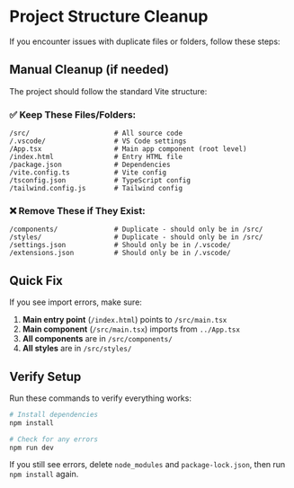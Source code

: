 # Project Structure Cleanup

If you encounter issues with duplicate files or folders, follow these steps:

## Manual Cleanup (if needed)

The project should follow the standard Vite structure:

### ✅ Keep These Files/Folders:
```
/src/                     # All source code
/.vscode/                 # VS Code settings
/App.tsx                  # Main app component (root level)
/index.html               # Entry HTML file
/package.json             # Dependencies
/vite.config.ts           # Vite config
/tsconfig.json            # TypeScript config
/tailwind.config.js       # Tailwind config
```

### ❌ Remove These if They Exist:
```
/components/              # Duplicate - should only be in /src/
/styles/                  # Duplicate - should only be in /src/
/settings.json            # Should only be in /.vscode/
/extensions.json          # Should only be in /.vscode/
```

## Quick Fix

If you see import errors, make sure:

1. **Main entry point** (`/index.html`) points to `/src/main.tsx`
2. **Main component** (`/src/main.tsx`) imports from `../App.tsx`  
3. **All components** are in `/src/components/`
4. **All styles** are in `/src/styles/`

## Verify Setup

Run these commands to verify everything works:

```bash
# Install dependencies
npm install

# Check for any errors
npm run dev
```

If you still see errors, delete `node_modules` and `package-lock.json`, then run `npm install` again.